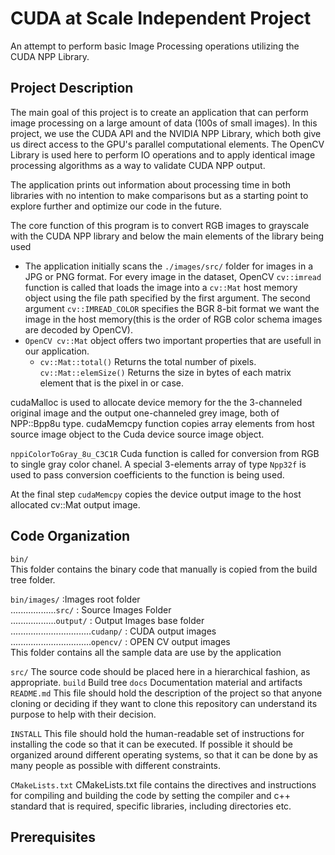 # CUDA at Scale Independent Project 
An attempt to perform basic Image Processing operations utilizing the CUDA NPP Library.
## Project Description
The main goal of this project is to create an application that can perform image processing on a large amount of data (100s of small images).
In this project, we use the CUDA API and the NVIDIA NPP Library, which both give us direct access to the GPU's parallel computational elements.
The OpenCV Library is used here to perform IO operations and to apply identical image processing algorithms as a way to validate CUDA NPP output.

The application prints out information about processing time in both libraries with no intention to make comparisons but as a starting point to explore further and optimize our code in the future.

The core function of this program is to convert RGB images to grayscale with the CUDA NPP library and below the main elements of the library being used  

- The application initially scans the ```./images/src/``` folder for images in a JPG or PNG format. For every image in the dataset, OpenCV  ```cv::imread``` function is called that loads the image into a ```cv::Mat``` host memory object using the file path specified by the first argument. The second argument ```cv::IMREAD_COLOR``` specifies the BGR 8-bit format we want the image in the host memory(this is the order of RGB color schema images are decoded by OpenCV). 
- ```OpenCV cv::Mat``` object offers two important properties that are usefull in our application.
  - ```cv::Mat::total()``` Returns the total number of pixels.
```cv::Mat::elemSize()``` Returns the size in bytes of each matrix element that is the pixel in or case.

cudaMalloc is used to allocate device memory for the the 3-channeled original image and the output one-channeled grey image, both of NPP::Bpp8u type.
cudaMemcpy function copies array elements from host source image object to the Cuda device source image object.

```nppiColorToGray_8u_C3C1R``` Cuda function is called for conversion from RGB to single gray color chanel.
A special 3-elements array of type ```Npp32f``` is used to pass conversion coefficients to the function is being used.

At the final step ```cudaMemcpy``` copies the device output image to the host allocated cv::Mat output image.



## Code Organization
```bin/```  
This folder contains the binary code that manually is copied from the build tree folder.

```bin/images/``` :Images root folder      
..................```src/``` : Source Images Folder   
..................```output/```  : Output Images base folder  
................................```cudanp/```  : CUDA output images  
................................```opencv/```  : OPEN CV output images  
This folder contains all the sample data are use by the application


```src/```
The source code should be placed here in a hierarchical fashion, as appropriate.
```build```
Build tree
```docs```
Documentation material and artifacts
```README.md```
This file should hold the description of the project so that anyone cloning or deciding if they want to clone this repository can understand its purpose to help with their decision.

```INSTALL```
This file should hold the human-readable set of instructions for installing the code so that it can be executed. If possible it should be organized around different operating systems, so that it can be done by as many people as possible with different constraints.

```CMakeLists.txt```
CMakeLists.txt file contains the directives and instructions for compiling and building the code by setting the compiler and c++ standard that is required, specific libraries, including directories etc. 

## Prerequisites

